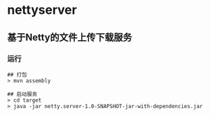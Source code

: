 # nettyserver

## 基于Netty的文件上传下载服务

### 运行
```
## 打包
> mvn assembly

## 启动服务
> cd target
> java -jar netty.server-1.0-SNAPSHOT-jar-with-dependencies.jar

```
